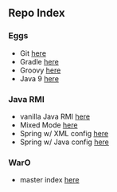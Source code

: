 
## Repo Index

### Eggs

* Git [here](https://github.com/codetojoy/easter_eggs_for_git)
* Gradle [here](https://github.com/codetojoy/easter_eggs_for_gradle)
* Groovy [here](https://github.com/codetojoy/easter_eggs_for_groovy)
* Java 9 [here](https://github.com/codetojoy/easter_eggs_for_java_9)

### Java RMI

* vanilla Java RMI [here](https://github.com/codetojoy/ping_pong_java_rmi_vanilla)
* Mixed Mode [here](https://github.com/codetojoy/ping_pong_java_rmi_mixed_mode)
* Spring w/ XML config [here](https://github.com/codetojoy/sandbox_ping_pong_java_rmi)
* Spring w/ Java config [here](https://github.com/codetojoy/sandbox_ping_pong_java_rmi_modern_config)

### WarO

* master index [here](https://github.com/peidevs/Resources/blob/master/Examples.md)
